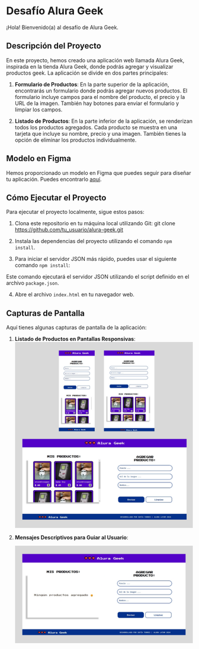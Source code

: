 # Desafío Alura Geek

¡Hola! Bienvenido(a) al desafío de Alura Geek.
## Descripción del Proyecto

En este proyecto, hemos creado una aplicación web llamada Alura Geek, inspirada en la tienda Alura Geek, donde podrás agregar y visualizar productos geek. La aplicación se divide en dos partes principales:

1. **Formulario de Productos**: En la parte superior de la aplicación, encontrarás un formulario donde podrás agregar nuevos productos. El formulario incluye campos para el nombre del producto, el precio y la URL de la imagen. También hay botones para enviar el formulario y limpiar los campos.

2. **Listado de Productos**: En la parte inferior de la aplicación, se renderizan todos los productos agregados. Cada producto se muestra en una tarjeta que incluye su nombre, precio y una imagen. También tienes la opción de eliminar los productos individualmente.

## Modelo en Figma

Hemos proporcionado un modelo en Figma que puedes seguir para diseñar tu aplicación. Puedes encontrarlo [aquí](link_al_modelo_en_figma).

## Cómo Ejecutar el Proyecto

Para ejecutar el proyecto localmente, sigue estos pasos:

1. Clona este repositorio en tu máquina local utilizando Git:
git clone https://github.com/tu_usuario/alura-geek.git
   
2. Instala las dependencias del proyecto utilizando el comando `npm install`.

3. Para iniciar el servidor JSON más rápido, puedes usar el siguiente comando `npm install`:


Este comando ejecutará el servidor JSON utilizando el script definido en el archivo `package.json`.

4. Abre el archivo `index.html` en tu navegador web.

## Capturas de Pantalla

Aquí tienes algunas capturas de pantalla de la aplicación:

1. **Listado de Productos en Pantallas Responsivas**:
   ![Pantalla de inicio](./images/readme2.png)
   
2. **Mensajes Descriptivos para Guiar al Usuario**:

     ![Pantalla de inicio](./images/readme1.png)




